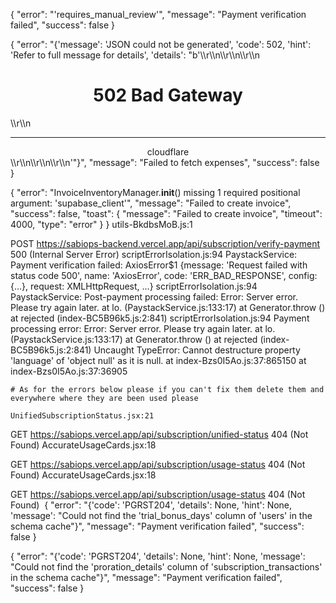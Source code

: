 {
    "error": "'requires_manual_review'",
    "message": "Payment verification failed",
    "success": false
}

{
    "error": "{'message': 'JSON could not be generated', 'code': 502, 'hint': 'Refer to full message for details', 'details': \"b'<html>\\\\r\\\\n<head><title>502 Bad Gateway</title></head>\\\\r\\\\n<body>\\\\r\\\\n<center><h1>502 Bad Gateway</h1></center>\\\\r\\\\n<hr><center>cloudflare</center>\\\\r\\\\n</body>\\\\r\\\\n</html>\\\\r\\\\n'\"}",
    "message": "Failed to fetch expenses",
    "success": false
}

{
    "error": "InvoiceInventoryManager.__init__() missing 1 required positional argument: 'supabase_client'",
    "message": "Failed to create invoice",
    "success": false,
    "toast": {
        "message": "Failed to create invoice",
        "timeout": 4000,
        "type": "error"
    }
}
utils-BkdbsMoB.js:1 
 
 POST https://sabiops-backend.vercel.app/api/subscription/verify-payment 500 (Internal Server Error)
scriptErrorIsolation.js:94 
 PaystackService: Payment verification failed: 
AxiosError$1 {message: 'Request failed with status code 500', name: 'AxiosError', code: 'ERR_BAD_RESPONSE', config: {…}, request: XMLHttpRequest, …}
scriptErrorIsolation.js:94 
 PaystackService: Post-payment processing failed: Error: Server error. Please try again later.
    at lo.<anonymous> (PaystackService.js:133:17)
    at Generator.throw (<anonymous>)
    at rejected (index-BC5B96k5.js:2:841)
scriptErrorIsolation.js:94 
 Payment processing error: Error: Server error. Please try again later.
    at lo.<anonymous> (PaystackService.js:133:17)
    at Generator.throw (<anonymous>)
    at rejected (index-BC5B96k5.js:2:841)
    Uncaught TypeError: Cannot destructure property 'language' of 'object null' as it is null.
    at index-Bzs0I5Ao.js:37:865150
    at index-Bzs0I5Ao.js:37:36905

    # As for the errors below please if you can't fix them delete them and everywhere where they are been used please

    UnifiedSubscriptionStatus.jsx:21 
 
 GET https://sabiops.vercel.app/api/subscription/unified-status 404 (Not Found)
AccurateUsageCards.jsx:18 
 
 GET https://sabiops.vercel.app/api/subscription/usage-status 404 (Not Found)
AccurateUsageCards.jsx:18 
 
 GET https://sabiops.vercel.app/api/subscription/usage-status 404 (Not Found)
﻿
{
    "error": "{'code': 'PGRST204', 'details': None, 'hint': None, 'message': \"Could not find the 'trial_bonus_days' column of 'users' in the schema cache\"}",
    "message": "Payment verification failed",
    "success": false
}

{
    "error": "{'code': 'PGRST204', 'details': None, 'hint': None, 'message': \"Could not find the 'proration_details' column of 'subscription_transactions' in the schema cache\"}",
    "message": "Payment verification failed",
    "success": false
}